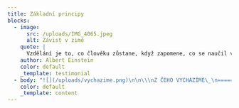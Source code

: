 ```yaml
---
title: Základní principy
blocks:
  - image:
      src: /uploads/IMG_4065.jpeg
      alt: Závist v zimě
    quote: |
      Vzdělání je to, co člověku zůstane, když zapomene, co se naučil ve škole.
    author: Albert Einstein
    color: default
    _template: testimonial
  - body: "![](/uploads/vychazime.png)\n\n\\\nZ ČEHO VYCHÁZÍME\_\n=================\n\n* Děti mají přirozenou chuť a potřebu učit se a rozvíjet se\n* Respektujeme děti jako plnohodnotné inteligentní bytosti, které, v jejich růstu, laskavě a vědomě doprovázíme.\n* Každý člověk je jedinečný a má svou individualitu, vlastní strukturu osobnosti, silné i slabší stránky a také různé zájmy, potřeby a cíle. Každé dítě se vyvíjí jinak rychle. Respektujeme individuální předpoklady k učení u\_každého dítěte.\n* Chceme, aby naše Komunitní třída byla místem, kde se dítě bude cítit dobře a bezpečně, protože bezpečné prostředí je pro učení nezbytné. Proto je pro nás důležité, aby mělo dítě možnost uspokojit všechny své základní potřeby, mezi kterými jsou pocit bezpečí, lásky a úcty. A teprve nad tím stojí potřeba seberealizace, kterou děti nacházejí právě v učení a\_vlastním růstu.\n* Klíčová, pro pocit bezpečí, jsou i jasná a srozumitelná pravidla chodu školy, psaná i nepsaná, ale hlavně předvídatelná. Tato pravidla jsou tvořena jak průvodci, tak i dětmi\n* Míra svobody, kterou reálně dítě má, by měla být vždy úměrná míře odpovědnosti, kterou je schopné a ochotné unést\n* Snažíme se, aby se každé dítě pohybovalo v zóně svého nejbližšího rozvoje. Máme snahu nalézt tu správnou míru výzvy, která neodradí, ale zároveň ani nenudí\n* Snažíme se děti vést ke\_zdravému a udržitelnému způsobu života a k\_(z)odpovědnosti za\_sebe sama\n\n![](/uploads/jak_ucit.png)\n\n# JAK SE CHCEME UČIT\_\n\n#### Hravě\_\n\n* prožitkem a vlastní zkušeností\_\n* učení všemi smysly, na\_skutečných věcech, v\_souvislostech\n\n#### Se vzájemným respektem\_\n\n#### Venku\_\n\n* příroda je pro nás darem, lékem, přirozenou inspirací a učitelkou\n\n#### Vzájemně\_\n\n* spolupráce\_\n* projektová výuka\_\n* práce s chybou - snaha nechat dopadnout přirozené důsledky volby dítěte, učíme se i z chyb ostatních\_\_\n* věkově smíšená skupina\n\n#### Protože chceme\n\n* podpora vnitřní motivace\_\n* hodnocení - neznámkovat ale soustředit se na pokrok jednotlivce, \tnesrovnávat, pracovat se sebehodnocením\_\n* Důležité je umět zpětnou vazbu přijímat a to i tu negativní. Otevřenost chápeme jako důležitý aspekt vzájemné komunikace. Snaha nebát se laskavým způsobem vyslovit pravdu, a to i nepříjemnou, a nebát se ji ani přijmout.\n\n#### Rodiče jsou vždy vítáni\_\n\n![](/uploads/co_ucit.png)\n\n# CO SE CHCEME UČIT\n\n#### RVP\_\n\n* chceme obsáhnout matérii prvního stupně\_\n\n#### Kritické myšlení\_\n\n* podpora schopnosti vyjádření vlastního názoru, kritická gramotnost, RWCT\_\_\n\n#### Souvislosti\_\n\n* „Situované vědění“\n\n#### Kdo jsem\_\n\n* poznání sebe sama, práce s tělem. ať už fyzická tak i ta psychická\_\n* komunikační dovednosti, schopnost zachytit a vyjádřit své pocity a emoce a konstruktivně s nimi pracovat\_\n"
    color: default
    _template: content
---
```

